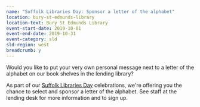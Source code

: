 ```yaml
---
name: "Suffolk Libraries Day: Sponsor a letter of the alphabet"
location: bury-st-edmunds-library
location-text: Bury St Edmunds Library
event-start-date: 2019-10-01
event-end-date: 2019-10-31
event-category: sld
sld-region: west
breadcrumb: y
---
```


Would you like to put your very own personal message next to a letter of the alphabet on our book shelves in the lending library?  

As part of our [Suffolk Libraries Day](/suffolk-libraries-day/) celebrations, we're offering you the chance to select and sponsor a letter of the alphabet. See staff at the lending desk for more information and to sign up.

